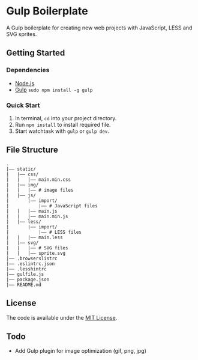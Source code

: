 # Gulp Boilerplate

A Gulp boilerplate for creating new web projects with JavaScript, LESS and SVG sprites.

## Getting Started

### Dependencies

- [Node.js](http://nodejs.org)
- [Gulp](http://gulpjs.com) `sudo npm install -g gulp`

### Quick Start

1. In terminal, `cd` into your project directory.
2. Run `npm install` to install required file.
3. Start watchtask with `gulp` or `gulp dev`.

## File Structure

```
.
|—— static/
|   |—— css/
|   |   |—— main.min.css
|   |—— img/
|   |   |—— # image files
|   |—— js/
|       |—— import/
|           |—— # JavaScript files
|   |   |—— main.js
|   |   |—— main.min.js
|   |—— less/
|       |—— import/
|           |—— # LESS files
|   |   |—— main.less
|   |—— svg/
|   |   |—— # SVG files
|   |   |—— sprite.svg
|—— .browserslistrc
|—— .eslintrc.json
|—— .lesshintrc
|—— gulfile.js
|—— package.json
|—— README.md
```

## License

The code is available under the [MIT License](LICENSE.md).

## Todo

* Add Gulp plugin for image optimization (gif, png, jpg)

